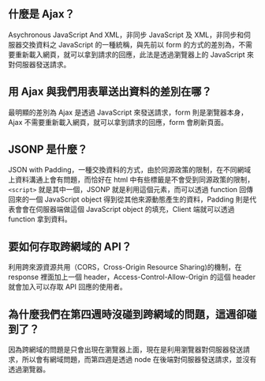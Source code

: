 ## 什麼是 Ajax？
Asychronous JavaScript And XML，非同步 JavaScript 及 XML，非同步和伺服器交換資料之 JavaScript 的一種統稱，與先前以 form 的方式的差別為，不需要重新載入網頁，就可以拿到請求的回應，此法是透過瀏覽器上的 JavaScript 來對伺服器發送請求。

## 用 Ajax 與我們用表單送出資料的差別在哪？
最明顯的差別為 Ajax 是透過 JavaScript 來發送請求，form 則是瀏覽器本身，Ajax 不需要重新載入網頁，就可以拿到請求的回應，form 會刷新頁面。

## JSONP 是什麼？
JSON with Padding，一種交換資料的方式，由於同源政策的限制，在不同網域上資料溝通上會有問題，而恰好在 html 中有些標籤是不會受到同源政策的限制，```<script>``` 就是其中一個，JSONP 就是利用這個元素，而可以透過 function 回傳回來的一個 JavaScript object 得到從其他來源動態產生的資料，Padding 則是代表會會在伺服器端做這個 JavaScript object 的填充，Client 端就可以透過 function 拿到資料。



## 要如何存取跨網域的 API？
利用跨來源資源共用（CORS，Cross-Origin Resource Sharing)的機制，在 response 裡面加上一個 header，Access-Control-Allow-Origin 的這個 header 就會加入可以存取 API 回應的使用者。

## 為什麼我們在第四週時沒碰到跨網域的問題，這週卻碰到了？
因為跨網域的問題是只會出現在瀏覽器上面，現在是利用瀏覽器對伺服器發送請求，所以會有網域問題，而第四週是透過 node 在後端對伺服器發送請求，並沒有透過瀏覽器。
